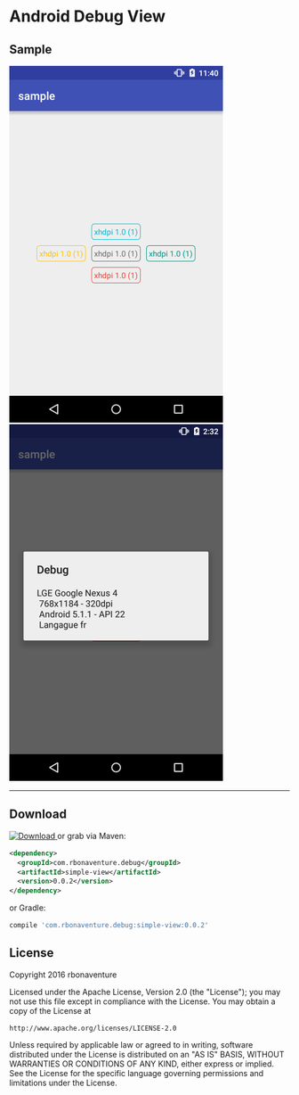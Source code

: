Android Debug View
==================

## Sample

![Sample](./images/sample.png) ![AlertDialog](./images/alertdialog.png)

--------
Download
--------

[ ![Download](https://api.bintray.com/packages/rbonaventure/maven/simple-view/images/download.svg) ](https://bintray.com/rbonaventure/maven/simple-view/_latestVersion) or grab via Maven:

```xml
<dependency>
  <groupId>com.rbonaventure.debug</groupId>
  <artifactId>simple-view</artifactId>
  <version>0.0.2</version>
</dependency>
```
or Gradle:
```groovy
compile 'com.rbonaventure.debug:simple-view:0.0.2'
```

## License

Copyright 2016 rbonaventure

Licensed under the Apache License, Version 2.0 (the "License");
you may not use this file except in compliance with the License.
You may obtain a copy of the License at

    http://www.apache.org/licenses/LICENSE-2.0

Unless required by applicable law or agreed to in writing, software
distributed under the License is distributed on an "AS IS" BASIS,
WITHOUT WARRANTIES OR CONDITIONS OF ANY KIND, either express or implied.
See the License for the specific language governing permissions and
limitations under the License.